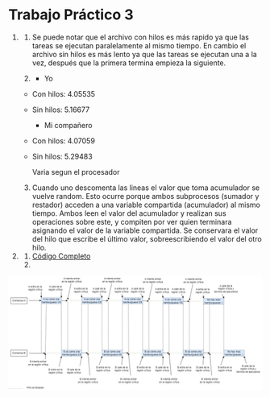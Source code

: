 # Trabajo Práctico 3

1. 1. Se puede notar que el archivo con hilos es más rapido ya que las tareas se ejecutan paralelamente al mismo tiempo. En cambio el archivo sin hilos es más lento ya que las tareas se ejecutan una a la vez, después que la primera termina empieza la siguiente.

    2. - Yo
    - Con hilos: 4.05535
    - Sin hilos: 5.16677

        - Mi compañero
    - Con hilos: 4.07059
    - Sin hilos: 5.29483

      Varia segun el procesador

     3. Cuando uno descomenta las lineas el valor que toma acumulador se vuelve random. Esto ocurre porque ambos subprocesos (sumador y restador) acceden a una variable compartida (acumulador) al mismo tiempo. Ambos leen el valor del acumulador y realizan sus operaciones sobre este, y compiten por ver quien terminara asignando el valor de la variable compartida. Se conservara el valor del hilo que escribe el último valor, sobreescribiendo el valor del otro hilo.

2.    
    1. [Código Completo](https://github.com/FrancoPanzone/ASO2024TPs/blob/main/TP3/con_race_condition(original).c)
     2.
  ![Imagen punto b](https://github.com/FrancoPanzone/ASO2024TPs/blob/main/TP3/TP%203%20punto%202b.jpg)
  
